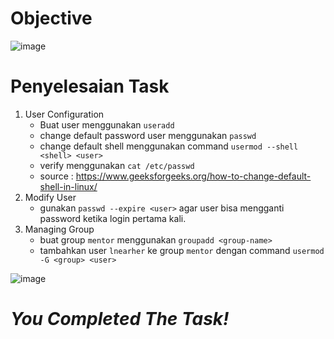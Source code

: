 # Objective
![image](https://github.com/diotriandika/learn-networking/assets/109568349/03d2a56e-503f-4aec-823e-ffa0c4d0ae0e)
# Penyelesaian Task 
1.  User Configuration
    - Buat user menggunakan `useradd`
    - change default password user menggunakan `passwd`
    - change default shell menggunakan command `usermod --shell <shell> <user>`
    - verify menggunakan `cat /etc/passwd`
    - source : https://www.geeksforgeeks.org/how-to-change-default-shell-in-linux/
2. Modify User
   - gunakan `passwd --expire <user>` agar user bisa mengganti password ketika login pertama kali.
3. Managing Group
   - buat group `mentor` menggunakan `groupadd <group-name>`
   - tambahkan user `lnearher` ke group `mentor` dengan command `usermod -G <group> <user>`

![image](https://github.com/diotriandika/learn-networking/assets/109568349/a8be9425-45c9-4c95-a0dc-8d432c520beb)
# **_You Completed The Task!_**
